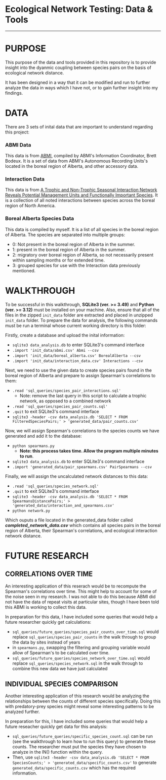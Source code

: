 # Ecological Network Testing: Data & Tools
---
# PURPOSE
This purpose of the data and tools provided in this repository is to provide insight into the dyanmic coupling between species pairs on the basis of ecological network distance.

It has been designed in a way that it can be modified and run to further analyze the data in ways which I have not, or to gain further insight into my findings.

# DATA
There are 3 sets of inital data that are important to understand regarding this project:
### ABMI Data
This data is from [ABMI](https://abmi.ca/abmi-home/data-resources/data-portal-main.html), compiled by ABMI's Information Coordinator, Brett Bodeux.
It is a set of data from ABMI's Autonomous Recording Units's located in the boreal region of Alberta, and other accessory data.
### Interaction Data
This data is from [A Trophic and Non-Trophic Seasonal Interaction Network Reveals Potential Management Units and Functionally Important Species](https://doi.org/10.1111/geb.13940). It is a collection of all noted interactions between species across the boreal region of North America.

### Boreal Alberta Species Data
This data is compiled by myself. It is a list of all species in the boreal region of Alberta. The species are separated into multiple groups:
- 0: Not present in the boreal region of Alberta in the summer.
- 1: present in the boreal region of Alberta in the summer.
- 2: migratory over boreal region of Alberta, so not necessarily present within sampling months or for extended time.
- 3: grouped species for use with the Interaction data previously mentioned.

# WALKTHROUGH
To be successful in this walkthrough, **SQLite3 (ver. >= 3.49)** and **Python (ver. >= 3.12)** must be installed on your machine. Also, ensure that all of the files in the zipped `init_data` folder are extracted and placed in unzipped `init_data` folder.
To prepare the data for analysis, the following commands must be run a terminal whose current working directory is this folder:

Firstly, create a database and upload the inital information:
- `sqlite3 data_analysis.db` to enter SQLite3's command interface
- `.import 'init_data/abmi.csv' Abmi --csv`
- `.import 'init_data/boreal_alberta.csv' BorealAlberta --csv`
- `.import 'init_data/interaction_data.csv' Interactions --csv`

Next, we need to use the given data to create species pairs found in the boreal region of Alberta and prepare to assign Spearman's correlations to them:
- `.read 'sql_queries/species_pair_interactions.sql'`
  - Note: remove the last query in this script to calculate a trophic network, as opposed to a combined network
- `.read 'sql_queries/species_pair_counts.sql'`
- `.quit` to exit SQLite3's command interface
- `sqlite3 -header -csv data_analysis.db 'SELECT * FROM FilteredSpeciesPairs;' > 'generated_data/pair_counts.csv'`

Now, we will assign Spearman's correlations to the species counts we have generated and add it to the database:
- `python spearmans.py`
  - **Note: this process takes time. Allow the program multiple minutes to run**.
- `sqlite3 data_analysis.db` to enter SQLite3's command interface
- `.import 'generated_data/pair_spearmans.csv' PairSpearmans --csv`

Finally, we will assign the uncalculated network distances to this data:
- `.read 'sql_queries/species_network.sql'`
- `.quit` to exit SQLite3's command interface
- `sqlite3 -header -csv data_analysis.db 'SELECT * FROM SpearmansDistancePairs;' > 'generated_data/interaction_and_spearmans.csv'`
- `python network.py`

Which ouputs a file located in the generated_data folder called ***completed_network_data.csv*** which contains all species pairs in the boreal region of Alberta, their Spearman's correlations, and ecological interaction network distance.

# FUTURE RESEARCH
## CORRELATIONS OVER TIME
An interesting application of this reserach would be to recompute the Spearman's correlations over time. This might help to account for some of the noise seen in my research.
I was not able to do this because ABMI did not have the data of repeat visits at particular sites, though I have been told this ABMI is working to collect this data.

In preparation for this data, I have included some queries that would help a future researcher quickly get calculations:
- `sql_queries/future_queries/species_pair_counts_over_time.sql` would replace `sql_queries/species_pair_counts` in the walk through to group the data by sites instead of years
- in `spearmans.py`, swapping the filtering and grouping variable would allow of Spearman's to be calculated over time.
- `sql_queries/future_queries/species_network_over_time.sql` would replace `sql_queries/species_network.sql` in the walk through to combine this new data we have just calculated

## INDIVIDUAL SPECIES COMPARISON
Another interesting application of this research would be analyzing the relationships between the counts of different species specifically. Doing this with predatory-prey species might reveal some interesting patterns to be analyzed further.

In preparation for this, I have included some queries that would help a future reseacher quickly get data for this analysis:
- `sql_queries/future_queries/specific_species_count.sql` can be run (see the walkthrough to learn how to run this query) to generate these counts. The researcher must put the species they have chosen to analyze in the IN() function within the query.
- Then, use `sqlite3 -header -csv data_analysis.db 'SELECT * FROM SpeciesCounts;' > 'generated_data/specific_counts.csv'` to generate `generated_data/specific_counts.csv` which has the required information. 
